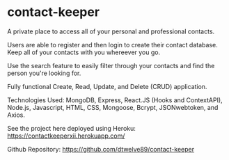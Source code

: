 # contact-keeper

A private place to access all of your personal and professional contacts.

Users are able to register and then login to create their contact database. Keep all of your contacts with you whereever you go.

Use the search feature to easily filter through your contacts and find the person you're looking for.

Fully functional Create, Read, Update, and Delete (CRUD) application.

Technologies Used: MongoDB, Express, React.JS (Hooks and ContextAPI), Node.js, Javascript, HTML, CSS, Mongoose, Bcrypt, JSONwebtoken, and Axios.

See the project here deployed using Heroku: https://contactkeeperxii.herokuapp.com/

Github Repository: https://github.com/dtwelve89/contact-keeper
